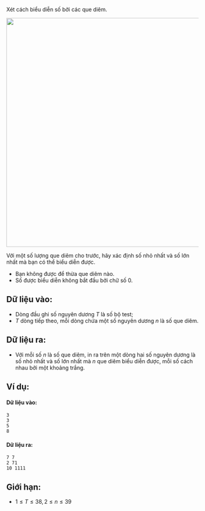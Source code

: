 Xét cách biểu diễn số bởi các que diêm.
<center><img src="/images/problems/339/dkdiginum1.png" width=600px /></center>

Với một số lượng que diêm cho trước, hãy xác định số nhỏ nhất và số lớn nhất mà bạn có thể biểu diễn được.
- Bạn không được để thừa que diêm nào.
- Số được biểu diễn không bắt đầu bởi chữ số $0$.

## Dữ liệu vào:
- Dòng đầu ghi số nguyên dương $T$ là số bộ test;
- $T$ dòng tiếp theo, mỗi dòng chứa một số nguyên dương $n$ là số que diêm.

## Dữ liệu ra:
- Với mỗi số $n$ là số que diêm, in ra trên một dòng hai số nguyên dương là số nhỏ nhất và số lớn nhất mà $n$ que diêm biểu diễn được, mỗi số cách nhau bởi một khoảng trắng.

## Ví dụ:
#### Dữ liệu vào:
```
3
3
5
8
```

#### Dữ liệu ra:
```
7 7
2 71
10 1111
```

## Giới hạn:
- $1≤T≤38,2≤n≤39$ 